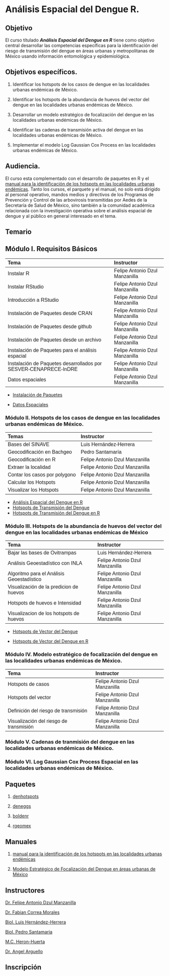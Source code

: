 
<!-- README.md is generated from README.Rmd. Please edit that file -->

# Análisis Espacial del Dengue R.

<!-- badges: start -->
<!-- badges: end -->

## Objetivo

El curso títulado ***Análisis Espacial del Dengue en R*** tiene como
objetivo central desarrollar las competencias específicas para la
identificación del riesgo de transmisión del dengue en áreas urbanas y
metropolitanas de México usando información entomológica y
epidemiológica.

## Objetivos específicos.

1)  Identificar los hotspots de los casos de dengue en las localidades
    urbanas endémicas de México.

2)  Identificar los hotspots de la abundancia de huevos del vector del
    dengue en las localidades urbanas endémicas de México.

3)  Desarrollar un modelo estratégico de focalización del dengue en las
    localidades urbanas endémicas de México.

4)  Identificar las cadenas de transmisión activa del dengue en las
    localidades urbanas endémicas de México.

5)  Implementar el modelo Log Gaussian Cox Process en las localidades
    urbanas endémicas de México.

## Audiencia.

El curso esta complementado con el desarrollo de paquetes en R y el
[manual para la identificación de los hotspots en las localidades
urbanas endémicas](https://fdzul.github.io/manual_hotspots/). Tanto los
cursos, el parquete y el manual, no solo está dirigido al personal
operativo, mandos medios y directivos de los Programas de Prevención y
Control de las arbovirosis transmitidas por Aedes de la Secretaría de
Salud de México, sino también a la comunidad académica relacionada con
la investigación operativa sobre el análisis espacial de dengue y al
público en general interesado en el tema.

## Temario

## Módulo I. Requisitos Básicos

<table class=" lightable-classic" style="font-family: &quot;Arial Narrow&quot;, &quot;Source Sans Pro&quot;, sans-serif; margin-left: auto; margin-right: auto;">
<thead>
<tr>
<th style="text-align:left;">
Tema
</th>
<th style="text-align:left;">
Instructor
</th>
</tr>
</thead>
<tbody>
<tr>
<td style="text-align:left;">
Instalar R
</td>
<td style="text-align:left;">
Felipe Antonio Dzul Manzanilla
</td>
</tr>
<tr>
<td style="text-align:left;">
Instalar RStudio
</td>
<td style="text-align:left;">
Felipe Antonio Dzul Manzanilla
</td>
</tr>
<tr>
<td style="text-align:left;">
Introducción a RStudio
</td>
<td style="text-align:left;">
Felipe Antonio Dzul Manzanilla
</td>
</tr>
<tr>
<td style="text-align:left;">
Instalación de Paquetes desde CRAN
</td>
<td style="text-align:left;">
Felipe Antonio Dzul Manzanilla
</td>
</tr>
<tr>
<td style="text-align:left;">
Instalación de Paquetes desde github
</td>
<td style="text-align:left;">
Felipe Antonio Dzul Manzanilla
</td>
</tr>
<tr>
<td style="text-align:left;">
Instalación de Paquetes desde un archivo
</td>
<td style="text-align:left;">
Felipe Antonio Dzul Manzanilla
</td>
</tr>
<tr>
<td style="text-align:left;">
Instalación de Paquetes para el análisis espacial
</td>
<td style="text-align:left;">
Felipe Antonio Dzul Manzanilla
</td>
</tr>
<tr>
<td style="text-align:left;">
Instalación de Paquetes desarrollados por SESVER-CENAPRECE-InDRE
</td>
<td style="text-align:left;">
Felipe Antonio Dzul Manzanilla
</td>
</tr>
<tr>
<td style="text-align:left;">
Datos espaciales
</td>
<td style="text-align:left;">
Felipe Antonio Dzul Manzanilla
</td>
</tr>
</tbody>
</table>

- [Instalación de
  Paquetes](https://animated-longma-729cee.netlify.app/talks/pkg_intallation/#1)

- [Datos
  Espaciales](https://animated-longma-729cee.netlify.app/talks/spatial_data/#1)

### Módulo II. Hotspots de los casos de dengue en las localidades urbanas endémicas de México.

<table class=" lightable-classic" style="font-family: &quot;Arial Narrow&quot;, &quot;Source Sans Pro&quot;, sans-serif; margin-left: auto; margin-right: auto;">
<thead>
<tr>
<th style="text-align:left;">
Temas
</th>
<th style="text-align:left;">
Instructor
</th>
</tr>
</thead>
<tbody>
<tr>
<td style="text-align:left;">
Bases del SINAVE
</td>
<td style="text-align:left;">
Luis Hernández-Herrera
</td>
</tr>
<tr>
<td style="text-align:left;">
Geocodificación en Bachgeo
</td>
<td style="text-align:left;">
Pedro Santamaría
</td>
</tr>
<tr>
<td style="text-align:left;">
Geocodificación en R
</td>
<td style="text-align:left;">
Felipe Antonio Dzul Manzanilla
</td>
</tr>
<tr>
<td style="text-align:left;">
Extraer la localidad
</td>
<td style="text-align:left;">
Felipe Antonio Dzul Manzanilla
</td>
</tr>
<tr>
<td style="text-align:left;">
Contar los casos por polygono
</td>
<td style="text-align:left;">
Felipe Antonio Dzul Manzanilla
</td>
</tr>
<tr>
<td style="text-align:left;">
Calcular los Hotspots
</td>
<td style="text-align:left;">
Felipe Antonio Dzul Manzanilla
</td>
</tr>
<tr>
<td style="text-align:left;">
Visualizar los Hotspots
</td>
<td style="text-align:left;">
Felipe Antonio Dzul Manzanilla
</td>
</tr>
</tbody>
</table>

- [Análisis Espacial del Dengue en
  R](https://animated-longma-729cee.netlify.app/talks/spatial_analysis_dengue/#1)
- [Hotspots de Transmisión del
  Dengue](https://animated-longma-729cee.netlify.app/talks/hotspots_cases/#1)
- [Hotspots de Transmisión del Dengue en
  R](https://animated-longma-729cee.netlify.app/talks/hotspots_cases_r/#1)

### Módulo III. Hotspots de la abundancia de huevos del vector del dengue en las localidades urbanas endémicas de México

<table class=" lightable-classic" style="font-family: &quot;Arial Narrow&quot;, &quot;Source Sans Pro&quot;, sans-serif; margin-left: auto; margin-right: auto;">
<thead>
<tr>
<th style="text-align:left;">
Tema
</th>
<th style="text-align:left;">
Instructor
</th>
</tr>
</thead>
<tbody>
<tr>
<td style="text-align:left;">
Bajar las bases de Ovitrampas
</td>
<td style="text-align:left;">
Luis Hernández-Herrera
</td>
</tr>
<tr>
<td style="text-align:left;">
Análisis Geoestadístico con INLA
</td>
<td style="text-align:left;">
Felipe Antonio Dzul Manzanilla
</td>
</tr>
<tr>
<td style="text-align:left;">
Algoritmo para el Análisis Geoestadístico
</td>
<td style="text-align:left;">
Felipe Antonio Dzul Manzanilla
</td>
</tr>
<tr>
<td style="text-align:left;">
Visualización de la predicion de huevos
</td>
<td style="text-align:left;">
Felipe Antonio Dzul Manzanilla
</td>
</tr>
<tr>
<td style="text-align:left;">
Hotspots de huevos e Intensidad
</td>
<td style="text-align:left;">
Felipe Antonio Dzul Manzanilla
</td>
</tr>
<tr>
<td style="text-align:left;">
Visualizacion de los hotspots de huevos
</td>
<td style="text-align:left;">
Felipe Antonio Dzul Manzanilla
</td>
</tr>
</tbody>
</table>

- [Hotspots de Vector del
  Dengue](https://animated-longma-729cee.netlify.app/talks/hotspots_eggs/#1)

- [Hotspots de Vector del Dengue en
  R](https://animated-longma-729cee.netlify.app/talks/hotspots_eggs_r/#1)

### Módulo IV. Modelo estratégico de focalización del dengue en las localidades urbanas endémicas de México.

<table class=" lightable-classic" style="font-family: &quot;Arial Narrow&quot;, &quot;Source Sans Pro&quot;, sans-serif; margin-left: auto; margin-right: auto;">
<thead>
<tr>
<th style="text-align:left;">
Tema
</th>
<th style="text-align:left;">
Instructor
</th>
</tr>
</thead>
<tbody>
<tr>
<td style="text-align:left;">
Hotspots de casos
</td>
<td style="text-align:left;">
Felipe Antonio Dzul Manzanilla
</td>
</tr>
<tr>
<td style="text-align:left;">
Hotspots del vector
</td>
<td style="text-align:left;">
Felipe Antonio Dzul Manzanilla
</td>
</tr>
<tr>
<td style="text-align:left;">
Definición del riesgo de transmisión
</td>
<td style="text-align:left;">
Felipe Antonio Dzul Manzanilla
</td>
</tr>
<tr>
<td style="text-align:left;">
Visualización del riesgo de transmisión
</td>
<td style="text-align:left;">
Felipe Antonio Dzul Manzanilla
</td>
</tr>
</tbody>
</table>

### Módulo V. Cadenas de tranmisión del dengue en las localidades urbanas endémicas de México.

### Módulo VI. Log Gaussian Cox Process Espacial en las localidades urbanas endémicas de México.

## Paquetes

1)  [denhotspots](https://fdzul.github.io/denhotspots/)

2)  [deneggs](https://fdzul.github.io/deneggs/)

3)  [boldenr](https://fdzul.github.io/boldenr/)

4)  [rgeomex](https://fdzul.github.io/rgeomex/)

## Manuales

1)  [manual para la identificación de los hotspots en las localidades
    urbanas endémicas](https://fdzul.github.io/manual_hotspots/)

2)  [Modelo Estratégico de Focalización del Dengue en áreas urbanas de
    México](https://fdzul.github.io/strategic_mod_den_targeting/)

## Instructores

[Dr. Felipe Antonio Dzul
Manzanilla](https://fdzul.github.io/web_site_fadm/)

[Dr. Fabian Correa Morales]()

[Biol. Luis Hernández-Herrera]()

[Biol. Pedro Santamaria]()

[M.C. Heron-Huerta]()

[Dr. Angel Arguello]()

## Inscripción
